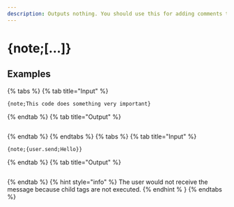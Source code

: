 ```yaml
---
description: Outputs nothing. You should use this for adding comments to your code. Child tags are not executed.
---
```

# {note;[...]}
## Examples
{% tabs %}
{% tab title="Input" %}
```text
{note;This code does something very important}
```
{% endtab %}
{% tab title="Output" %}
```text

```
{% endtab %}
{% endtabs %}
{% tabs %}
{% tab title="Input" %}
```text
{note;{user.send;Hello}}
```
{% endtab %}
{% tab title="Output" %}
```text

```
{% endtab %}
{% hint style="info" %}
The user would not receive the message because child tags are not executed.
{% endhint % }
{% endtabs %}